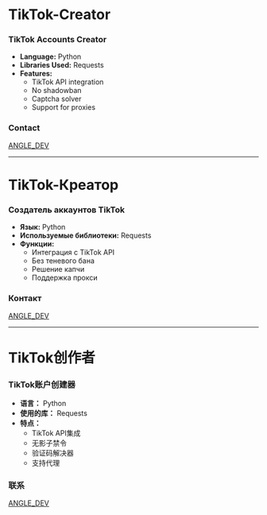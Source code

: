 # TikTok-Creator 

### TikTok Accounts Creator 

- **Language:** Python
- **Libraries Used:** Requests
- **Features:**
  - TikTok API integration
  - No shadowban
  - Captcha solver
  - Support for proxies

### Contact
[ANGLE_DEV](https://t.me/ANGLE_DEV)

---

# TikTok-Креатор

### Создатель аккаунтов TikTok

- **Язык:** Python
- **Используемые библиотеки:** Requests
- **Функции:**
  - Интеграция с TikTok API
  - Без теневого бана
  - Решение капчи
  - Поддержка прокси

### Контакт
[ANGLE_DEV](https://t.me/ANGLE_DEV)

---

# TikTok创作者

### TikTok账户创建器

- **语言：** Python
- **使用的库：** Requests
- **特点：**
  - TikTok API集成
  - 无影子禁令
  - 验证码解决器
  - 支持代理

### 联系
[ANGLE_DEV](https://t.me/ANGLE_DEV)
